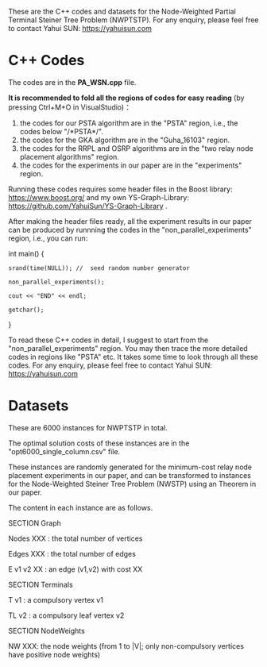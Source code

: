 These are the C++ codes and datasets for the Node-Weighted Partial Terminal Steiner Tree Problem (NWPTSTP). For any enquiry, please feel free to contact Yahui SUN: https://yahuisun.com 


# C++ Codes

The codes are in the <b>PA_WSN.cpp</b> file. 

<b>It is recommended to fold all the regions of codes for easy reading</b> (by pressing Ctrl+M+O in VisualStudio)：
1) the codes for our PSTA algorithm are in the "PSTA" region, i.e., the codes below "/\*PSTA\*/".
2) the codes for the GKA algorithm are in the "Guha_16103" region.
3) the codes for the RRPL and OSRP algorithms are in the "two relay node placement algorithms" region.
4) the codes for the experiments in our paper are in the "experiments" region.

Running these codes requires some header files in the Boost library: https://www.boost.org/ and my own YS-Graph-Library: https://github.com/YahuiSun/YS-Graph-Library .

After making the header files ready, all the experiment results in our paper can be produced by runnning the codes in the "non_parallel_experiments" region, i.e., you can run:

int main()
{

	srand(time(NULL)); //  seed random number generator
	
	non_parallel_experiments();
	
	cout << "END" << endl;
	
	getchar();
}

To read these C++ codes in detail, I suggest to start from the "non_parallel_experiments" region. You may then trace the more detailed codes in regions like "PSTA" etc. It takes some time to look through all these codes. For any enquiry, please feel free to contact Yahui SUN: https://yahuisun.com 

# Datasets

These are 6000 instances for NWPTSTP in total. 

The optimal solution costs of these instances are in the "opt6000_single_column.csv" file.

These instances are randomly generated for the minimum-cost relay node placement experiments in our paper, and can be transformed to instances for the Node-Weighted Steiner Tree Problem (NWSTP) using an Theorem in our paper. 



The content in each instance are as follows.

SECTION Graph 

Nodes XXX : the total number of vertices

Edges XXX : the total number of edges

E v1 v2 XX : an edge (v1,v2) with cost XX


SECTION Terminals

T v1 : a compulsory vertex v1

TL v2 : a compulsory leaf vertex v2


SECTION NodeWeights

NW XXX: the node weights (from 1 to |V|; only non-compulsory vertices have positive node weights)


